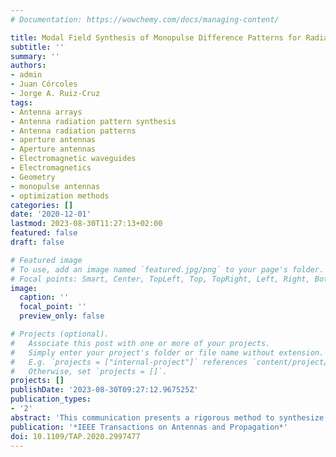 ```yaml
---
# Documentation: https://wowchemy.com/docs/managing-content/

title: Modal Field Synthesis of Monopulse Difference Patterns for Radiating Aperture
subtitle: ''
summary: ''
authors:
- admin
- Juan Córcoles
- Jorge A. Ruiz-Cruz
tags:
- Antenna arrays
- Antenna radiation pattern synthesis
- Antenna radiation patterns
- aperture antennas
- Aperture antennas
- Electromagnetic waveguides
- Electromagnetics
- Geometry
- monopulse antennas
- optimization methods
categories: []
date: '2020-12-01'
lastmod: 2023-08-30T11:27:13+02:00
featured: false
draft: false

# Featured image
# To use, add an image named `featured.jpg/png` to your page's folder.
# Focal points: Smart, Center, TopLeft, Top, TopRight, Left, Right, BottomLeft, Bottom, BottomRight.
image:
  caption: ''
  focal_point: ''
  preview_only: false

# Projects (optional).
#   Associate this post with one or more of your projects.
#   Simply enter your project's folder or file name without extension.
#   E.g. `projects = ["internal-project"]` references `content/project/deep-learning/index.md`.
#   Otherwise, set `projects = []`.
projects: []
publishDate: '2023-08-30T09:27:12.967525Z'
publication_types:
- '2'
abstract: 'This communication presents a rigorous method to synthesize radiating aperture field distributions that produce monopulse difference patterns. This method is based on the modal expansion of the electromagnetic fields at the aperture, and thanks to the use of a convex formulation, it is guaranteed that the achieved result is the optimal solution for the addressed problem. Besides, the synthesis method is valid for any aperture geometry and desired polarization. First, the theory of the synthesis method is presented, and then, several numerical examples with different aperture geometries and polarizations are shown to demonstrate the capabilities of the proposed technique. Finally, the formulation is generalized to allow the synthesis of radiation patterns with nulls and lobes of arbitrary amplitude and phase in any desired direction.'
publication: '*IEEE Transactions on Antennas and Propagation*'
doi: 10.1109/TAP.2020.2997477
---
```

